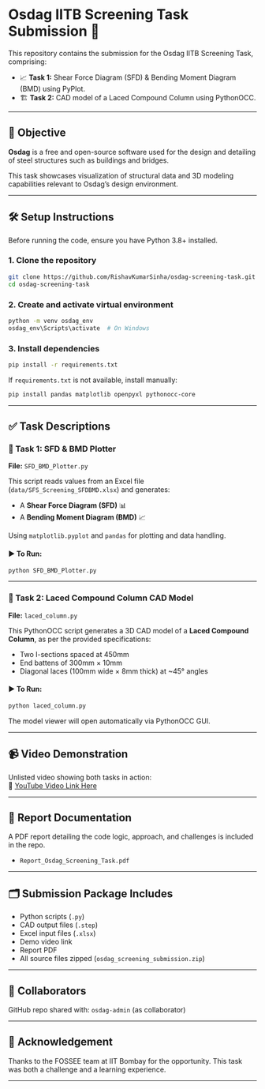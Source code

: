 
# Osdag IITB Screening Task Submission 🎯

This repository contains the submission for the Osdag IITB Screening Task, comprising:

- 📈 **Task 1:** Shear Force Diagram (SFD) & Bending Moment Diagram (BMD) using PyPlot.
- 🏗️ **Task 2:** CAD model of a Laced Compound Column using PythonOCC.

---

## 📌 Objective

**Osdag** is a free and open-source software used for the design and detailing of steel structures such as buildings and bridges.

This task showcases visualization of structural data and 3D modeling capabilities relevant to Osdag’s design environment.

---

## 🛠️ Setup Instructions

Before running the code, ensure you have Python 3.8+ installed.

### 1. Clone the repository

```bash
git clone https://github.com/RishavKumarSinha/osdag-screening-task.git
cd osdag-screening-task
```

### 2. Create and activate virtual environment

```bash
python -m venv osdag_env
osdag_env\Scripts\activate  # On Windows
```

### 3. Install dependencies

```bash
pip install -r requirements.txt
```

If `requirements.txt` is not available, install manually:

```bash
pip install pandas matplotlib openpyxl pythonocc-core
```

---

## ✅ Task Descriptions

### 🔹 Task 1: SFD & BMD Plotter

**File:** `SFD_BMD_Plotter.py`

This script reads values from an Excel file (`data/SFS_Screening_SFDBMD.xlsx`) and generates:

- A **Shear Force Diagram (SFD)** 📊
- A **Bending Moment Diagram (BMD)** 📈

Using `matplotlib.pyplot` and `pandas` for plotting and data handling.

#### ▶️ To Run:

```bash
python SFD_BMD_Plotter.py
```

---

### 🔹 Task 2: Laced Compound Column CAD Model

**File:** `laced_column.py`

This PythonOCC script generates a 3D CAD model of a **Laced Compound Column**, as per the provided specifications:

- Two I-sections spaced at 450mm
- End battens of 300mm × 10mm
- Diagonal laces (100mm wide × 8mm thick) at ~45° angles

#### ▶️ To Run:

```bash
python laced_column.py
```

The model viewer will open automatically via PythonOCC GUI.

---

## 📹 Video Demonstration

Unlisted video showing both tasks in action:  
🔗 [YouTube Video Link Here](https://www.youtube.com/watch?v=your_video_link)

---

## 📄 Report Documentation

A PDF report detailing the code logic, approach, and challenges is included in the repo.

- `Report_Osdag_Screening_Task.pdf`

---

## 🗂️ Submission Package Includes

- Python scripts (`.py`)
- CAD output files (`.step`)
- Excel input files (`.xlsx`)
- Demo video link
- Report PDF
- All source files zipped (`osdag_screening_submission.zip`)

---

## 👥 Collaborators

GitHub repo shared with: `osdag-admin` (as collaborator)

---

## 🙌 Acknowledgement

Thanks to the FOSSEE team at IIT Bombay for the opportunity. This task was both a challenge and a learning experience.

---

